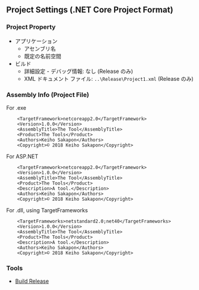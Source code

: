 ## Project Settings (.NET Core Project Format)

### Project Property
- アプリケーション
  - アセンブリ名
  - 既定の名前空間
- ビルド
  - 詳細設定 - デバッグ情報: なし (Release のみ)
  - XML ドキュメント ファイル: `..\Release\Project1.xml` (Release のみ)

### Assembly Info (Project File)
For .exe
```
    <TargetFramework>netcoreapp2.0</TargetFramework>
    <Version>1.0.0</Version>
    <AssemblyTitle>The Tool</AssemblyTitle>
    <Product>The Tools</Product>
    <Authors>Keiho Sakapon</Authors>
    <Copyright>© 2018 Keiho Sakapon</Copyright>
```

For ASP.NET
```
    <TargetFramework>netcoreapp2.0</TargetFramework>
    <Version>1.0.0</Version>
    <AssemblyTitle>The Tool</AssemblyTitle>
    <Product>The Tools</Product>
    <Description>A tool.</Description>
    <Authors>Keiho Sakapon</Authors>
    <Copyright>© 2018 Keiho Sakapon</Copyright>
```

For .dll, using TargetFrameworks
```
    <TargetFrameworks>netstandard2.0;net40</TargetFrameworks>
    <Version>1.0.0</Version>
    <AssemblyTitle>The Tool</AssemblyTitle>
    <Product>The Tools</Product>
    <Description>A tool.</Description>
    <Authors>Keiho Sakapon</Authors>
    <Copyright>© 2018 Keiho Sakapon</Copyright>
```

### Tools
- [Build Release](https://github.com/sakapon/Build-Release)
